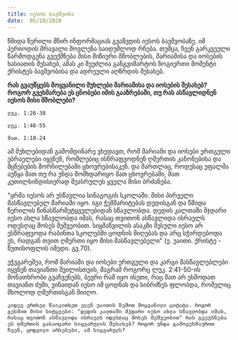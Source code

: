 ```yaml
---
title: იესოს ბავშვობა
date:  05/10/2020
---
```


წმიდა წერილი მწირ ინფორმაციას გვაწვდის იესოს ბავშვობაზე. იმ პერიოდის მრავალი მოვლენა საიდუმლოდ რჩება. თუმცა, ჩვენ გარკვეული წარმოდგენა გვექმნება მისი მიწიერი მშობლების, მარიამისა და იოსების ხასიათის შესახებ, ამას კი  შეუძლია განგვიმარტოს ზოგიერთი მომენტი ქრისტეს ბავშვობისა და ადრეული აღზრდის შესახებ.

**რას გვაუწყებს მოყვანილი მუხლები მარიამისა და იოსების შესახებ? როგორ გვეხმარება ეს ცნობები იმის გააზრებაში, თუ რას ასწავლიდნენ იესოს მისი მშობლები?**

`ლუკ. 1:26-38`

`ლუკ. 1:46-55`

`მათ. 1:18-24`

ამ მუხლებიდან გამომდინარე ვხედავთ, რომ მარიამი და იოსები ერთგული ებრაელები იყვნენ, რომლებიც ისწრაფვოდნენ ღმერთის კანონებისა და მცნებების მორჩილებაში ცხოვრებისაკენ. და მართლაც, როდესაც უფალმა აუწყა მათ თუ რა უნდა მომხდარიყო მათ ცხოვრებაში, მათ კეთილსინდისიერად შეასრულეს ყველა მისი ბრძანება.

"ყრმა იესოს არ უსწავლია სინაგოგის სკოლაში. მისი პირველი მასწავლებელ მარიამი იყო. იგი ჭეშმარიტებას დედისგან და წმიდა წერილის წინასწარმეტყველებიდან სწავლობდა. დედის კალთაში მჯდარი იესო ახლა სწავლობდა იმას, რასაც თვითონ ასწავლიდა ისრაელს ოდესღაც მოსეს მეშვეობით. სიყმაწვილის ასაკში შესული იესო არ ესწრაფვოდა რაბინთა სკოლებში ცოდნის მიღებას და არც სჭირდებოდა ეს, რადგან თვით ღმერთი იყო მისი მასწავლებელი" (ე. უაითი. ქრისტე -  წუთისოფლის იმედი. გვ.70).

ეჭვგარეშეა, რომ მარიამი და იოსები ერთგული და კარგი მასწავლებლები იყვნენ თავიანთი შვილისთვის, მაგრამ როგორც ლუკ. 2:41-50-ის მონათხრობი გვაჩვენებს, ბევრი რამ იყო ისეთი, რაც მათ არ ესმოდათ თავიანთ ძეში, ვინაიდან იესო იმ ცოდნას და სიბრძნეს ფლობდა, რომელიც მხოლოდ ღმერთისგან მიიღო.

`კიდევ ერთხელ წაიკითხეთ ელენ უაითის ზემოთ მოყვანილი ციტატა. როგორ გესმით მისი სიტყვები: "დედის კალთაში მჯდარი იესო ახლა სწავლობდა იმას, რასაც თვითონ ასწავლიდა ისრაელს ოდესღაც მოსეს მეშვეობით" რას გვეუბნება ეს ღმერთის გასაოცარი სიყვარულის შესახებ? როგორ უნდა გამოვეხმაუროთ ჩვენ, ცოდვილი არსებები, ამ სიყვარულს? `